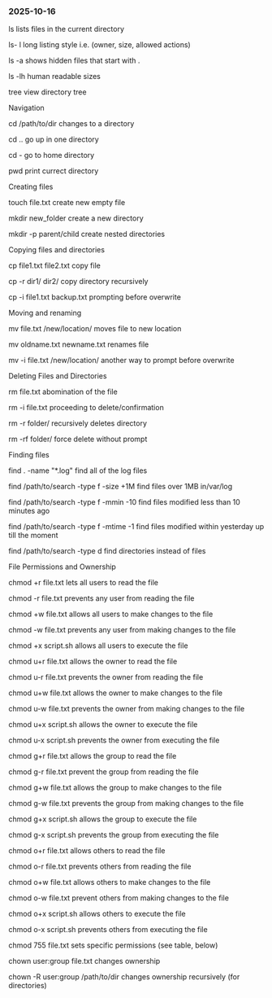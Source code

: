 ### 2025-10-16
ls
lists files in the current directory

ls- l
long listing style i.e. (owner, size, allowed actions)

ls -a
 shows hidden files that start with .

ls -lh
 human readable sizes

tree
view directory tree

Navigation

cd /path/to/dir changes to a directory

cd .. go up in one directory

cd - go to home directory

pwd print currect directory

Creating files

touch file.txt create new empty file

mkdir new_folder create a new directory

mkdir -p parent/child create nested directories

Copying files and directories

cp file1.txt file2.txt copy file

cp -r dir1/ dir2/ copy directory recursively

cp -i file1.txt backup.txt prompting before overwrite

Moving and renaming

mv file.txt /new/location/ moves file to new location

mv oldname.txt newname.txt renames file

mv -i file.txt /new/location/ another way to prompt before overwrite

Deleting Files and Directories

rm file.txt abomination of the file

rm -i file.txt proceeding to delete/confirmation

rm -r folder/ recursively deletes directory

rm -rf folder/ force delete without prompt

Finding files

find . -name "*.log" find all of the log files

find /path/to/search -type f -size +1M find files over 1MB in/var/log

find /path/to/search -type f -mmin -10 find files modified less than 10 minutes ago

find /path/to/search -type f -mtime -1 find files modified within yesterday up till the moment

find /path/to/search -type d find directories instead of files

File Permissions and Ownership

chmod +r file.txt lets all users to read the file

chmod -r file.txt prevents any user from reading the file

chmod +w file.txt allows all users to make changes to the file

chmod -w file.txt prevents any user from making changes to the file

chmod +x script.sh allows all users to execute the file

chmod u+r file.txt allows the owner to read the file

chmod u-r file.txt prevents the owner from reading the file

chmod u+w file.txt allows the owner to make changes to the file

chmod u-w file.txt prevents the owner from making changes to the file

chmod u+x script.sh allows the owner to execute the file

chmod u-x script.sh prevents the owner from executing the file

chmod g+r file.txt allows the group to read the file

chmod g-r file.txt prevent the group from reading the file

chmod g+w file.txt allows the group to make changes to the file

chmod g-w file.txt prevents the group from making changes to the file

chmod g+x script.sh allows the group to execute the file

chmod g-x script.sh prevents the group from executing the file

chmod o+r file.txt allows others to read the file

chmod o-r file.txt prevents others from reading the file

chmod o+w file.txt allows others to make changes to the file

chmod o-w file.txt prevent others from making changes to the file

chmod o+x script.sh allows others to execute the file

chmod o-x script.sh prevents others from executing the file

chmod 755 file.txt sets specific permissions (see table, below)

chown user:group file.txt changes ownership

chown -R user:group /path/to/dir changes ownership recursively (for directories)

